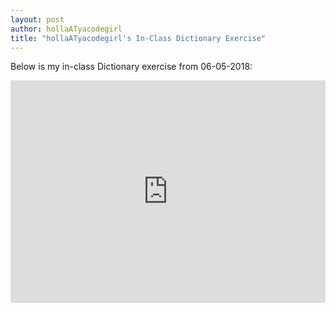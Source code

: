 ```yaml
---
layout: post
author: hollaATyacodegirl
title: "hollaATyacodegirl's In-Class Dictionary Exercise"
---
```


Below is my in-class Dictionary exercise from 06-05-2018:

<iframe src="https://trinket.io/embed/python3/9be201131f?start=result" width="100%" height="356" frameborder="0" marginwidth="0" marginheight="0" allowfullscreen></iframe>
